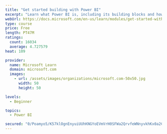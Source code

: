 ```yaml
---
title: "Get started building with Power BI"
excerpt: "Learn what Power BI is, including its building blocks and how they work together."
webUrl: https://docs.microsoft.com/en-us/learn/modules/get-started-with-power-bi/
type: course
price: Free
length: PT47M
ratings:
  count: 16034
  average: 4.727579
heat: 109

provider:
  name: Microsoft Learn
  domain: microsoft.com
  images:
    - url: /assets/images/organizations/microsoft.com-50x50.jpg
      width: 50
      height: 50

levels:
  - Beginner

topics:
  - Power BI

secured: "0/Poamyo5/K57klOgnEnyuiUUhKNGYoEVmVrH0SFWa2QrvfeWNnyvkhKx0a2C2Mb3rDy4eyub0RNHvA3XFy9XXTmcKxYZRn4tBjavl1zaTgCarF0z673PGDQCFwU3f7MAEZK9Yc4rg8j1Nv26uSZTULIEfSejgbFDwJNf9jLGOZkY0IQpDtRYs6z8l438oY8HzH5H/V8Le/0kw508zIgat9bNP6QzS3stetlfdLBqow+WmEIxInGwhyawznGRlenY68R24yFKSby6dyytKL75gbk3TrkQEAOLRD5ZEihqV7jhjhH+63hzX9FEEy5WBKi1/O496rT5vL1DsIDf+VP4oo82szizNP3yfvMswZEd00b1vtLlte+aw8uTQYFmQxspTc0Yt58BWexpjF9bqcZUw==;QC+08f9M7XR3mYkVdZMY3g=="
---
```


